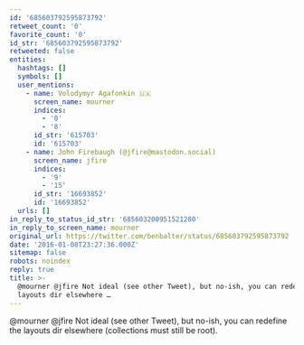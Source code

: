 ```yaml
---
id: '685603792595873792'
retweet_count: '0'
favorite_count: '0'
id_str: '685603792595873792'
retweeted: false
entities:
  hashtags: []
  symbols: []
  user_mentions:
    - name: Volodymyr Agafonkin 🇺🇦
      screen_name: mourner
      indices:
        - '0'
        - '8'
      id_str: '615703'
      id: '615703'
    - name: John Firebaugh (@jfire@mastodon.social)
      screen_name: jfire
      indices:
        - '9'
        - '15'
      id_str: '16693852'
      id: '16693852'
  urls: []
in_reply_to_status_id_str: '685603200951521280'
in_reply_to_screen_name: mourner
original_url: https://twitter.com/benbalter/status/685603792595873792
date: '2016-01-08T23:27:36.000Z'
sitemap: false
robots: noindex
reply: true
title: >-
  @mourner @jfire Not ideal (see other Tweet), but no-ish, you can redefine the
  layouts dir elsewhere …
---
```


@mourner @jfire Not ideal (see other Tweet), but no-ish, you can redefine the layouts dir elsewhere (collections must still be root).